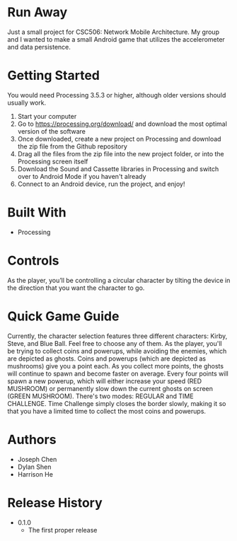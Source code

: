 # Run Away
Just a small project for CSC506: Network Mobile Architecture. My group and I wanted to make a small Android game that utilizes
the accelerometer and data persistence.
# Getting Started
You would need Processing 3.5.3 or higher, although older versions should usually work.

1. Start your computer
2. Go to https://processing.org/download/ and download the most optimal version of the software 
3. Once downloaded, create a new project on Processing and download the zip file from the Github repository 
4. Drag all the files from the zip file into the new project folder, or into the Processing screen itself
5. Download the Sound and Cassette libraries in Processing and switch over to Android Mode if you haven't already
6. Connect to an Android device, run the project, and enjoy!


# Built With
* Processing

# Controls
As the player, you’ll be controlling a circular character by tilting the device in the direction that you want the character to go.

# Quick Game Guide
Currently, the character selection features three different characters: Kirby, Steve, and Blue Ball. Feel free to choose any of them. 
As the player, you'll be trying to collect coins and powerups, while avoiding the enemies, which are depicted as ghosts.
Coins and powerups (which are depicted as mushrooms) give you a point each. As you collect more points, the ghosts will continue to spawn and 
become faster on average. Every four points will spawn a new powerup, which will either increase your speed (RED MUSHROOM) or permanently slow down the 
current ghosts on screen (GREEN MUSHROOM).
There's two modes: REGULAR and TIME CHALLENGE. Time Challenge simply closes the border slowly, making it so that you have a limited time to collect the most coins and powerups.

# Authors
* Joseph Chen
* Dylan Shen
* Harrison He

# Release History
* 0.1.0
  * The first proper release


